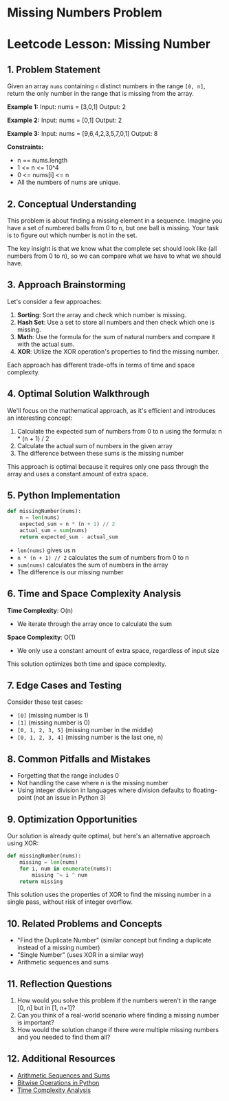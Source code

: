 # Missing Numbers Problem

# Leetcode Lesson: Missing Number

## 1. Problem Statement

Given an array `nums` containing `n` distinct numbers in the range `[0, n]`, return the only number in the range that is missing from the array.

**Example 1:**
Input: nums = [3,0,1]
Output: 2

**Example 2:**
Input: nums = [0,1]
Output: 2

**Example 3:**
Input: nums = [9,6,4,2,3,5,7,0,1]
Output: 8

**Constraints:**
- n == nums.length
- 1 <= n <= 10^4
- 0 <= nums[i] <= n
- All the numbers of nums are unique.

## 2. Conceptual Understanding

This problem is about finding a missing element in a sequence. Imagine you have a set of numbered balls from 0 to n, but one ball is missing. Your task is to figure out which number is not in the set.

The key insight is that we know what the complete set should look like (all numbers from 0 to n), so we can compare what we have to what we should have.

## 3. Approach Brainstorming

Let's consider a few approaches:
1. **Sorting**: Sort the array and check which number is missing.
2. **Hash Set**: Use a set to store all numbers and then check which one is missing.
3. **Math**: Use the formula for the sum of natural numbers and compare it with the actual sum.
4. **XOR**: Utilize the XOR operation's properties to find the missing number.

Each approach has different trade-offs in terms of time and space complexity.

## 4. Optimal Solution Walkthrough

We'll focus on the mathematical approach, as it's efficient and introduces an interesting concept:

1. Calculate the expected sum of numbers from 0 to n using the formula: n * (n + 1) / 2
2. Calculate the actual sum of numbers in the given array
3. The difference between these sums is the missing number

This approach is optimal because it requires only one pass through the array and uses a constant amount of extra space.

## 5. Python Implementation

```python
def missingNumber(nums):
    n = len(nums)
    expected_sum = n * (n + 1) // 2
    actual_sum = sum(nums)
    return expected_sum - actual_sum
```

- `len(nums)` gives us n
- `n * (n + 1) // 2` calculates the sum of numbers from 0 to n
- `sum(nums)` calculates the sum of numbers in the array
- The difference is our missing number

## 6. Time and Space Complexity Analysis

**Time Complexity**: O(n)
- We iterate through the array once to calculate the sum

**Space Complexity**: O(1)
- We only use a constant amount of extra space, regardless of input size

This solution optimizes both time and space complexity.

## 7. Edge Cases and Testing

Consider these test cases:
- `[0]` (missing number is 1)
- `[1]` (missing number is 0)
- `[0, 1, 2, 3, 5]` (missing number in the middle)
- `[0, 1, 2, 3, 4]` (missing number is the last one, n)

## 8. Common Pitfalls and Mistakes

- Forgetting that the range includes 0
- Not handling the case where n is the missing number
- Using integer division in languages where division defaults to floating-point (not an issue in Python 3)

## 9. Optimization Opportunities

Our solution is already quite optimal, but here's an alternative approach using XOR:

```python
def missingNumber(nums):
    missing = len(nums)
    for i, num in enumerate(nums):
        missing ^= i ^ num
    return missing
```

This solution uses the properties of XOR to find the missing number in a single pass, without risk of integer overflow.

## 10. Related Problems and Concepts

- "Find the Duplicate Number" (similar concept but finding a duplicate instead of a missing number)
- "Single Number" (uses XOR in a similar way)
- Arithmetic sequences and sums

## 11. Reflection Questions

1. How would you solve this problem if the numbers weren't in the range [0, n] but in [1, n+1]?
2. Can you think of a real-world scenario where finding a missing number is important?
3. How would the solution change if there were multiple missing numbers and you needed to find them all?

## 12. Additional Resources

- [Arithmetic Sequences and Sums](https://www.mathsisfun.com/algebra/sequences-sums-arithmetic.html)
- [Bitwise Operations in Python](https://wiki.python.org/moin/BitwiseOperators)
- [Time Complexity Analysis](https://www.geeksforgeeks.org/understanding-time-complexity-simple-examples/)
